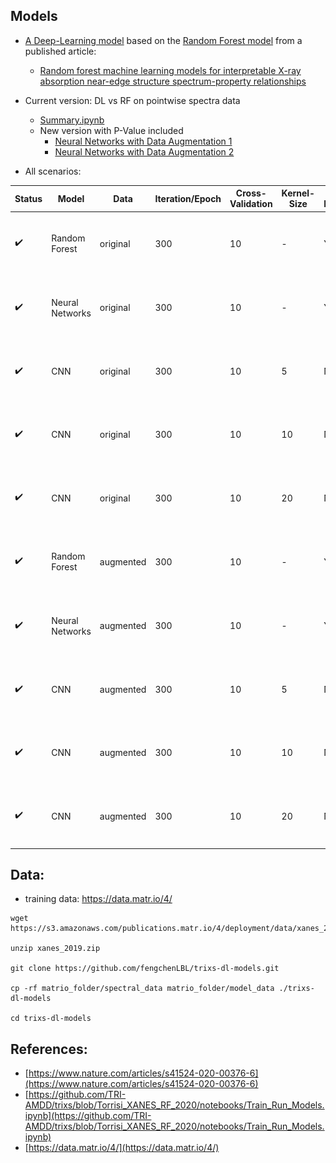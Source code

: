 
## Models
* [A Deep-Learning model](Train_Run_DL_Models.ipynb) based on the [Random Forest model](https://github.com/TRI-AMDD/trixs/blob/Torrisi_XANES_RF_2020/notebooks/Train_Run_Models.ipynb) from a published article: 
   * [Random forest machine learning models for interpretable X-ray absorption near-edge structure spectrum-property relationships](https://www.nature.com/articles/s41524-020-00376-6)
* Current version: DL vs RF on pointwise spectra data
  * [Summary.ipynb](Summary.ipynb)
  * New version with P-Value included
    * [Neural Networks with Data Augmentation 1](Train_Run_DL_Models_moreData_P.ipynb)
    * [Neural Networks with Data Augmentation 2](Train_Run_DL_Models_moreData_P2.ipynb)
    
* All scenarios:
  
| Status                   | Model      | Data      | Iteration/Epoch | Cross-Validation | Kernel-Size | Feature Importance | Notebook | Performance Bader | Performance MD | Performance All |
| ------------------------ | -----------| --------- | -------------   | ---------------- | ----------- | --  | -------- | -------- | -------- | -------- |
| :heavy_check_mark: | Random Forest    | original  | 300             | 10                | -           | Yes | [done](Train_Run_DL_Models_CNN_originalData.ipynb)| ![img](figures_feffnorm/feff_cnn_originalData_10_bader_uniparity.png) | ![img](figures_feffnorm/feff_cnn_originalData_10_md_uniparity.png) | ![img](figures_feffnorm/feff_cnn_originalData_10_all_perf.png) | 
| :heavy_check_mark: | Neural Networks  | original  | 300             | 10                | -           | Yes | [done](Train_Run_DL_Models.ipynb)| ![img](figures_feffnorm/feff_dl_originalData_bader_uniparity_nn.png) | ![img](figures_feffnorm/feff_dl_originalData_md_uniparity_nn.png) | ![img](figures_feffnorm/feff_dl_originalData_all_perf_nn.png) | 
| :heavy_check_mark: | CNN              | original  | 300             | 10                | 5           | No | [done](Train_Run_DL_Models_CNN_originalData.ipynb)|  ![img](figures_feffnorm/feff_cnn_originalData_5_bader_uniparity_nn.png) | ![img](figures_feffnorm/feff_cnn_originalData_5_md_uniparity_nn.png) |  ![img](figures_feffnorm/feff_cnn_originalData_5_all_perf_nn.png) |  
| :heavy_check_mark: | CNN              | original  | 300             | 10                | 10          | No | [done](Train_Run_DL_Models_CNN_originalData_10.ipynb)| ![img](figures_feffnorm/feff_cnn_originalData_10_bader_uniparity_nn.png) | ![img](figures_feffnorm/feff_cnn_originalData_10_md_uniparity_nn.png) |  ![img](figures_feffnorm/feff_cnn_originalData_10_all_perf_nn.png) | 
| :heavy_check_mark: | CNN              | original  | 300             | 10                | 20          | No | [done](Train_Run_DL_Models_CNN_originalData_20.ipynb)|  ![img](figures_feffnorm/feff_cnn_originalData_20_bader_uniparity_nn.png) | ![img](figures_feffnorm/feff_cnn_originalData_20_md_uniparity_nn.png) |  ![img](figures_feffnorm/feff_cnn_originalData_20_all_perf_nn.png) |   
| :heavy_check_mark: | Random Forest  | augmented | 300             | 10                | -           | Yes | [done](Train_Run_DL_Models_moreData_P.ipynb)| ![img](figures_feffnorm/feff_dl_moreData_P_bader_uniparity.png) | ![img](figures_feffnorm/feff_dl_moreData_P_md_uniparity.png) | ![img](figures_feffnorm/feff_dl_moreData_P_all_perf.png) | 
| :heavy_check_mark: | Neural Networks  | augmented | 300             | 10                | -           | Yes | [done](Train_Run_DL_Models_moreData_P.ipynb)| ![img](figures_feffnorm/feff_dl_moreData_P_bader_uniparity_nn.png) | ![img](figures_feffnorm/feff_dl_moreData_P_md_uniparity_nn.png) | ![img](figures_feffnorm/feff_dl_moreData_P_all_perf_nn.png) | 
| :heavy_check_mark: | CNN              | augmented | 300             | 10                | 5           | No | [done](Train_Run_DL_Models_CNN_moreData_5.ipynb)| ![img](figures_feffnorm/feff_cnn_moreData_5_bader_uniparity_nn.png) | ![img](figures_feffnorm/feff_cnn_moreData_5_md_uniparity_nn.png) | ![img](figures_feffnorm/feff_cnn_moreData_5_all_perf_nn.png) | 
| :heavy_check_mark: | CNN              | augmented | 300             | 10                | 10          | No | [done](Train_Run_DL_Models_CNN_moreData_10.ipynb)| ![img](figures_feffnorm/feff_cnn_moreData_10_bader_uniparity_nn.png) | ![img](figures_feffnorm/feff_cnn_moreData_10_md_uniparity_nn.png) | ![img](figures_feffnorm/feff_cnn_moreData_10_all_perf_nn.png) | 
| :heavy_check_mark: | CNN              | augmented | 300             | 10                | 20          | No | [done](Train_Run_DL_Models_CNN_moreData_20.ipynb)| ![img](figures_feffnorm/feff_cnn_moreData_20_bader_uniparity_nn.png) | ![img](figures_feffnorm/feff_cnn_moreData_20_md_uniparity_nn.png) | ![img](figures_feffnorm/feff_cnn_moreData_20_all_perf_nn.png) | 


## Data:
* training data: https://data.matr.io/4/

```
wget https://s3.amazonaws.com/publications.matr.io/4/deployment/data/xanes_2019.zip

unzip xanes_2019.zip

git clone https://github.com/fengchenLBL/trixs-dl-models.git

cp -rf matrio_folder/spectral_data matrio_folder/model_data ./trixs-dl-models

cd trixs-dl-models
```

## References:
* [https://www.nature.com/articles/s41524-020-00376-6](https://www.nature.com/articles/s41524-020-00376-6)
* [https://github.com/TRI-AMDD/trixs/blob/Torrisi_XANES_RF_2020/notebooks/Train_Run_Models.ipynb](https://github.com/TRI-AMDD/trixs/blob/Torrisi_XANES_RF_2020/notebooks/Train_Run_Models.ipynb)
* [https://data.matr.io/4/](https://data.matr.io/4/)

